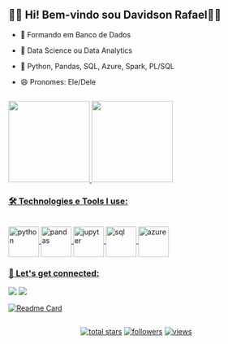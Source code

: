 
## 👨🏾 Hi! Bem-vindo sou Davidson Rafael👋🏾

-  🔭 Formando em Banco de Dados

- 🔎 Data Science ou Data Analytics

- 🌱 Python, Pandas, SQL, Azure, Spark, PL/SQL

- 😄 Pronomes: Ele/Dele


##


<div>
  <a href="https://github.com/davidsonnunes">
  <img height="160em" src="https://github-readme-stats.vercel.app/api?username=davidsonnunes&show_icons=true&theme=merko&include_all_commits=true&count_private=true"/>
  <img height="160em" src="https://github-readme-stats.vercel.app/api/top-langs/?username=davidsonnunes&layout=compact&langs_count=7&theme=merko"/>
</div>

### 🛠️ Technologies e Tools I use:
<!-- Social badges section --> 
<div style="display: inline_block"><br>
<img align="center" alt="python" height="60" width="60" src="https://cdn.jsdelivr.net/gh/devicons/devicon/icons/python/python-original-wordmark.svg"> 
<img align="center" alt="pandas" height="60" width="60" src="https://cdn.jsdelivr.net/gh/devicons/devicon/icons/pandas/pandas-original-wordmark.svg"> 
<img align="center" alt="jupyter" height="60" width="60" src="https://cdn.jsdelivr.net/gh/devicons/devicon/icons/jupyter/jupyter-original-wordmark.svg"> 
<img align="center" alt="sql" height="60" width="60" src="https://cdn.jsdelivr.net/gh/devicons/devicon/icons/mysql/mysql-original-wordmark.svg"> 
<img align="center" alt="azure" height="60" width="60" src="https://cdn.jsdelivr.net/gh/devicons/devicon/icons/azure/azure-original.svg">


 
### 🤝 Let's get connected:

<div> 
<a href="https://www.linkedin.com/in/davidson-rafael/" target="_blank"><img src="https://img.shields.io/badge/-LinkedIn-%230077B5?style=for-the-badge&logo=linkedin&logoColor=white" target="_blank"></a> 
<a href = "mailto:"><img src="https://img.shields.io/badge/Microsoft_Outlook-0078D4?style=for-the-badge&logo=microsoft-outlook&logoColor=white" target="_blank"></a>

</div>

<p>
 
<div align="left" height="60" width="60">
  
[![Readme Card](https://github-readme-stats.vercel.app/api/pin/?username=davidsonnunes&repo=Python-Course&theme=merko)](https://github.com/davidsonnunes/Python-Course) 

  
  </div>

##

</p>
<!-- Social badges section -->
<p align="center">
   <a href="https://github.com/davidsonnunes?tab=repositories&sort=stargazers">
    <img alt="total stars" title="Total stars on GitHub" src="https://custom-icon-badges.herokuapp.com/badge/dynamic/json?logo=star&host=formatted-dynamic-badges.herokuapp.com&formatter=metric&style=for-the-badge&color=55960c&labelColor=488207&label=stars&query=%24.stars&url=https%3A%2F%2Fapi.github-star-counter.workers.dev%2Fuser%2Fdavidsonnunes"/></a>
  <a href="https://github.com/davidsonnunes?tab=followers">
    <img alt="followers" title="Follow me on Github" src="https://custom-icon-badges.herokuapp.com/github/followers/davidsonnunes?color=236ad3&labelColor=1155ba&style=for-the-badge&logo=person-add&label=Follow&logoColor=white"/></a>
  <a href="https://github.com/davidsonnunes/Counter-View-Profile">
    <img alt="views" title="GitHub profile views" src="https://subverso.com.br/app/davidsonnunes"/></a>
</p>




<!--
**davidsonnunes/davidsonnunes** is a ✨ _special_ ✨ repository because its `README.md` (this file) appears on your GitHub profile.
-->
